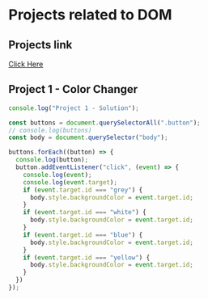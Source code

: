 # Projects related to DOM

## Projects link
[Click Here](https://stackblitz.com/edit/dom-project-chaiaurcode?file=index.html)

## Project 1 - Color Changer

```javascript
console.log("Project 1 - Solution");

const buttons = document.querySelectorAll(".button");
// console.log(buttons)
const body = document.querySelector("body");

buttons.forEach((button) => {
  console.log(button);
  button.addEventListener("click", (event) => {
    console.log(event);
    console.log(event.target);
    if (event.target.id === "grey") {
      body.style.backgroundColor = event.target.id;
    }
    if (event.target.id === "white") {
      body.style.backgroundColor = event.target.id;
    }
    if (event.target.id === "blue") {
      body.style.backgroundColor = event.target.id;
    }
    if (event.target.id === "yellow") {
      body.style.backgroundColor = event.target.id;
    }
  })
});
```